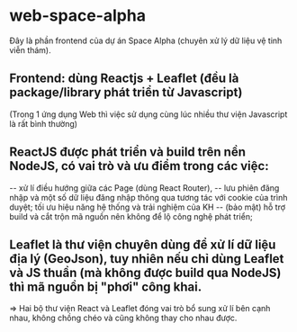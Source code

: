 # web-space-alpha
Đây là phần frontend của dự án Space Alpha (chuyên xử lý dữ liệu vệ tinh viễn thám).

## Frontend: dùng Reactjs + Leaflet (đều là package/library phát triển từ Javascript)
(Trong 1 ứng dụng Web thì việc sử dụng cùng lúc nhiều thư viện Javascript là rất bình thường)

## ReactJS được phát triển và build trên nền NodeJS, có vai trò và ưu điểm trong các việc:
-- xử lí điều hướng giữa các Page (dùng React Router),
-- lưu phiên đăng nhập và một số dữ liệu đăng nhập thông qua tương tác với cookie của trình duyệt; tối ưu hiệu năng hệ thống và trải nghiệm của KH
-- (bảo mật) hỗ trợ build và cắt trộn mã nguồn nên không để lộ công nghệ phát triển;

## Leaflet là thư viện chuyên dùng để xử lí dữ liệu địa lý (GeoJson), tuy nhiên nếu chỉ dùng Leaflet và JS thuần (mà không được build qua NodeJS) thì mã nguồn bị "phơi" công khai.

=> Hai bộ thư viện React và Leaflet đóng vai trò bổ sung xử lí bên cạnh nhau, không chồng chéo và cũng không thay cho nhau được.
